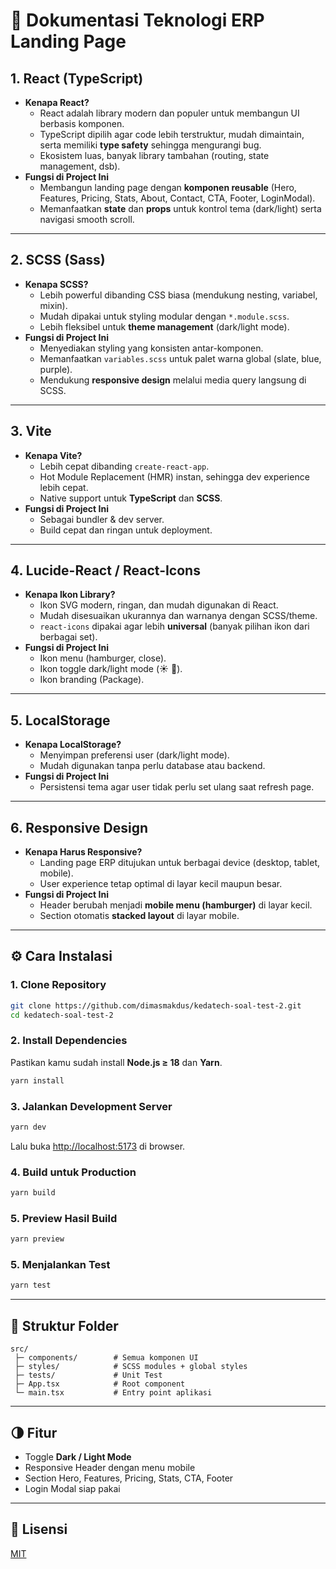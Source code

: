 # 📘 Dokumentasi Teknologi ERP Landing Page

## 1. **React (TypeScript)**

-   **Kenapa React?**
    -   React adalah library modern dan populer untuk membangun UI
        berbasis komponen.
    -   TypeScript dipilih agar code lebih terstruktur, mudah
        dimaintain, serta memiliki **type safety** sehingga mengurangi
        bug.
    -   Ekosistem luas, banyak library tambahan (routing, state
        management, dsb).
-   **Fungsi di Project Ini**
    -   Membangun landing page dengan **komponen reusable** (Hero,
        Features, Pricing, Stats, About, Contact, CTA, Footer,
        LoginModal).
    -   Memanfaatkan **state** dan **props** untuk kontrol tema
        (dark/light) serta navigasi smooth scroll.

------------------------------------------------------------------------

## 2. **SCSS (Sass)**

-   **Kenapa SCSS?**
    -   Lebih powerful dibanding CSS biasa (mendukung nesting, variabel,
        mixin).
    -   Mudah dipakai untuk styling modular dengan `*.module.scss`.
    -   Lebih fleksibel untuk **theme management** (dark/light mode).
-   **Fungsi di Project Ini**
    -   Menyediakan styling yang konsisten antar-komponen.
    -   Memanfaatkan `variables.scss` untuk palet warna global (slate,
        blue, purple).
    -   Mendukung **responsive design** melalui media query langsung di
        SCSS.

------------------------------------------------------------------------

## 3. **Vite**

-   **Kenapa Vite?**
    -   Lebih cepat dibanding `create-react-app`.
    -   Hot Module Replacement (HMR) instan, sehingga dev experience
        lebih cepat.
    -   Native support untuk **TypeScript** dan **SCSS**.
-   **Fungsi di Project Ini**
    -   Sebagai bundler & dev server.
    -   Build cepat dan ringan untuk deployment.

------------------------------------------------------------------------

## 4. **Lucide-React / React-Icons**

-   **Kenapa Ikon Library?**
    -   Ikon SVG modern, ringan, dan mudah digunakan di React.
    -   Mudah disesuaikan ukurannya dan warnanya dengan SCSS/theme.
    -   `react-icons` dipakai agar lebih **universal** (banyak pilihan
        ikon dari berbagai set).
-   **Fungsi di Project Ini**
    -   Ikon menu (hamburger, close).
    -   Ikon toggle dark/light mode (☀️ 🌙).
    -   Ikon branding (Package).

------------------------------------------------------------------------

## 5. **LocalStorage**

-   **Kenapa LocalStorage?**
    -   Menyimpan preferensi user (dark/light mode).
    -   Mudah digunakan tanpa perlu database atau backend.
-   **Fungsi di Project Ini**
    -   Persistensi tema agar user tidak perlu set ulang saat refresh
        page.

------------------------------------------------------------------------

## 6. **Responsive Design**

-   **Kenapa Harus Responsive?**
    -   Landing page ERP ditujukan untuk berbagai device (desktop,
        tablet, mobile).
    -   User experience tetap optimal di layar kecil maupun besar.
-   **Fungsi di Project Ini**
    -   Header berubah menjadi **mobile menu (hamburger)** di layar
        kecil.
    -   Section otomatis **stacked layout** di layar mobile.

------------------------------------------------------------------------

## ⚙️ Cara Instalasi

### 1. Clone Repository
```bash
git clone https://github.com/dimasmakdus/kedatech-soal-test-2.git
cd kedatech-soal-test-2
```

### 2. Install Dependencies
Pastikan kamu sudah install **Node.js ≥ 18** dan **Yarn**.  
```bash
yarn install
```

### 3. Jalankan Development Server
```bash
yarn dev
```
Lalu buka [http://localhost:5173](http://localhost:5173) di browser.

### 4. Build untuk Production
```bash
yarn build
```

### 5. Preview Hasil Build
```bash
yarn preview
```

### 5. Menjalankan Test
```bash
yarn test
```

---

## 📂 Struktur Folder
```
src/
 ├─ components/        # Semua komponen UI
 ├─ styles/            # SCSS modules + global styles
 ├─ tests/             # Unit Test
 ├─ App.tsx            # Root component
 └─ main.tsx           # Entry point aplikasi
```

---

## 🌗 Fitur
- Toggle **Dark / Light Mode**
- Responsive Header dengan menu mobile
- Section Hero, Features, Pricing, Stats, CTA, Footer
- Login Modal siap pakai

---

## 📝 Lisensi
[MIT](LICENSE)